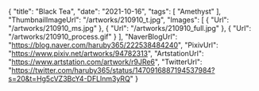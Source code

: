 {
   "title": "Black Tea",
   "date": "2021-10-16",
   "tags": [
      "Amethyst"
   ],
   "ThumbnailImageUrl": "/artworks/210910_t.jpg",
   "Images": [
      {
         "Url": "/artworks/210910_ms.jpg"
      },
      {
         "Url": "/artworks/210910_full.jpg"
      },
      {
         "Url": "/artworks/210910_process.gif"
      }
   ],
   "NaverBlogUrl": "https://blog.naver.com/haruby365/222538484240",
   "PixivUrl": "https://www.pixiv.net/artworks/94782313",
   "ArtstationUrl": "https://www.artstation.com/artwork/r9JRe6",
   "TwitterUrl": "https://twitter.com/haruby365/status/1470916887194537984?s=20&t=Hg5cVZ3BcY4-DFLlnm3yRQ"
}